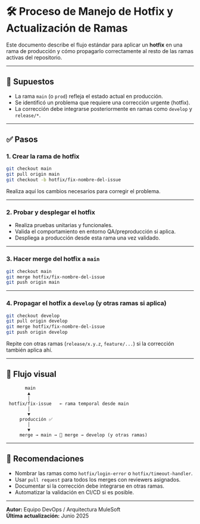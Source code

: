 # 🛠️ Proceso de Manejo de Hotfix y Actualización de Ramas

Este documento describe el flujo estándar para aplicar un **hotfix** en una rama de producción y cómo propagarlo correctamente al resto de las ramas activas del repositorio.

---

## 📌 Supuestos

- La rama `main` (o `prod`) refleja el estado actual en producción.
- Se identificó un problema que requiere una corrección urgente (hotfix).
- La corrección debe integrarse posteriormente en ramas como `develop` y `release/*`.

---

## ✅ Pasos

### 1. Crear la rama de hotfix

```bash
git checkout main
git pull origin main
git checkout -b hotfix/fix-nombre-del-issue
```

Realiza aquí los cambios necesarios para corregir el problema.

---

### 2. Probar y desplegar el hotfix

- Realiza pruebas unitarias y funcionales.
- Valida el comportamiento en entorno QA/preproducción si aplica.
- Despliega a producción desde esta rama una vez validado.

---

### 3. Hacer merge del hotfix a `main`

```bash
git checkout main
git merge hotfix/fix-nombre-del-issue
git push origin main
```

---

### 4. Propagar el hotfix a `develop` (y otras ramas si aplica)

```bash
git checkout develop
git pull origin develop
git merge hotfix/fix-nombre-del-issue
git push origin develop
```

Repite con otras ramas (`release/x.y.z`, `feature/...`) si la corrección también aplica ahí.

---

## 🔁 Flujo visual

```
       main
        ▲
        │
 hotfix/fix-issue   ← rama temporal desde main
        │
        ▼
     producción ✅
        │
        ▼
     merge → main → 🔁 merge → develop (y otras ramas)
```

---

## 🧠 Recomendaciones

- Nombrar las ramas como `hotfix/login-error` o `hotfix/timeout-handler`.
- Usar `pull request` para todos los merges con reviewers asignados.
- Documentar si la corrección debe integrarse en otras ramas.
- Automatizar la validación en CI/CD si es posible.

---

**Autor:** Equipo DevOps / Arquitectura MuleSoft  
**Última actualización:** Junio 2025
